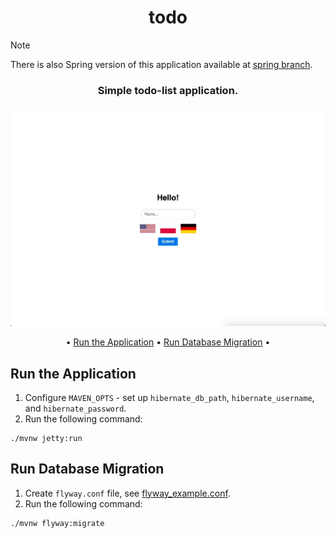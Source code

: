 <h1 style="text-align: center;">todo</h1>

> [!NOTE]
> There is also Spring version of this application available
> at [spring branch](https://github.com/wkktoria/todo/tree/spring).

<h3 style="text-align: center;">Simple todo-list application.</h3>

![demo](demo.gif)

<p style="text-align: center;">
  • <a href="#run-the-application">Run the Application</a> •
  <a href="#run-database-migration">Run Database Migration</a> •
</p>

## Run the Application

1. Configure `MAVEN_OPTS` - set up `hibernate_db_path`, `hibernate_username`, and `hibernate_password`.
2. Run the following command:

```console
./mvnw jetty:run
```

## Run Database Migration

1. Create `flyway.conf` file, see [flyway_example.conf](flyway_example.conf).
2. Run the following command:

```console
./mvnw flyway:migrate
```
